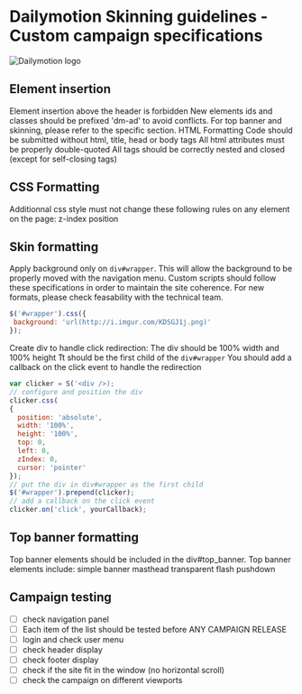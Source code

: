 Dailymotion Skinning guidelines - Custom campaign specifications
==============================
![Dailymotion logo](http://static1.dmcdn.net/images/dailymotion-logo-ogtag.png.v2779e025da411e7f9)

Element insertion
--------------------------
Element insertion above the header is forbidden
New elements ids and classes should be prefixed 'dm-ad' to avoid conflicts.
For top banner and skinning, please refer to the specific section.
HTML Formatting
Code should be submitted without html, title, head or body tags
All html attributes must be properly double-quoted
All tags should be correctly nested and closed (except for self-closing tags)

CSS Formatting
------------------
Additionnal css style must not change these following rules on any element on the page:
z-index
position

Skin formatting
----------------------
Apply background only on ```div#wrapper```. This will allow the background to be properly moved with the navigation menu.
Custom scripts should follow these specifications in order to maintain the site coherence. For new formats, please check feasability with
the technical team.

```javascript
$('#wrapper').css({
 background: 'url(http://i.imgur.com/KDSGJ1j.png)'
});
```
Create div to handle click redirection:
The div should be 100% width and 100% height
Tt should be the first child of the ```div#wrapper```
You should add a callback on the click event to handle the redirection

```javascript
var clicker = S('<div />);
// configure and position the div
clicker.css(
{
  position: 'absolute',
  width: '100%',
  height: '100%',
  top: 0,
  left: 0,
  zIndex: 0,
  cursor: 'pointer'
});
// put the div in div#wrapper as the first child
$('#wrapper').prepend(clicker);
// add a callback on the click event
clicker.on('click', yourCallback);
```

Top banner formatting
---------------------------
Top banner elements should be included in the div#top_banner.
Top banner elements include:
simple banner
masthead
transparent flash
pushdown

Campaign testing
------------------------
- [ ] check navigation panel
- [ ] Each item of the list should be tested before ANY CAMPAIGN RELEASE 
- [ ] login and check user menu
- [ ] check header display
- [ ] check footer display
- [ ] check if the site fit in the window (no horizontal scroll)
- [ ] check the campaign on different viewports
